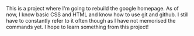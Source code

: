 This is a project where I'm going to rebuild the google homepage. As of now, I know basic CSS and HTML and know how to use git and github. I still have to constantly refer to it often though as I have not memorised the commands yet. I hope to learn something from this project!

